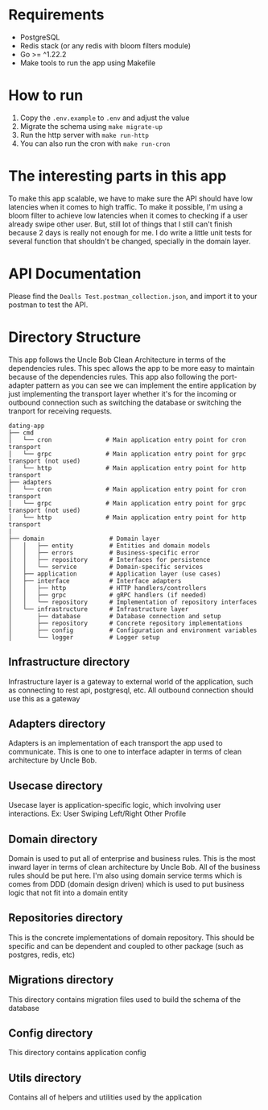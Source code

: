 # Requirements
- PostgreSQL
- Redis stack (or any redis with bloom filters module)
- Go >= ^1.22.2
- Make tools to run the app using Makefile

# How to run
1. Copy the `.env.example` to `.env` and adjust the value
2. Migrate the schema using `make migrate-up`
3. Run the http server with `make run-http`
4. You can also run the cron with `make run-cron`

# The interesting parts in this app
To make this app scalable, we have to make sure the API should have low latencies
when it comes to high traffic.
To make it possible, I'm using a bloom filter to achieve low latencies when it
comes to checking if a user already swipe other user.
But, still lot of things that I still can't finish because 2 days is really not
enough for me. I do write a little unit tests for several function that shouldn't
be changed, specially in the domain layer. 

# API Documentation
Please find the `Dealls Test.postman_collection.json`, and import it to your postman
to test the API.

# Directory Structure
This app follows the Uncle Bob Clean Architecture in terms of the dependencies rules.
This spec allows the app to be more easy to maintain because of the dependencies rules.
This app also following the port-adapter pattern as you can see we can implement
the entire application by just implementing the transport layer whether it's for
the incoming or outbound connection such as switching the database or switching the
tranport for receiving requests.

```
dating-app  
├── cmd  
│   └── cron               # Main application entry point for cron transport  
│   └── grpc               # Main application entry point for grpc transport (not used)  
│   └── http               # Main application entry point for http transport  
├── adapters
│   └── cron               # Main application entry point for cron transport  
│   └── grpc               # Main application entry point for grpc transport (not used)  
│   └── http               # Main application entry point for http transport  
|
├── domain                  # Domain layer  
│   │   ├── entity          # Entities and domain models  
│   │   ├── errors          # Business-specific error  
│   │   ├── repository      # Interfaces for persistence  
│   │   └── service         # Domain-specific services  
│   ├── application         # Application layer (use cases)  
│   ├── interface           # Interface adapters  
│   │   ├── http            # HTTP handlers/controllers  
│   │   ├── grpc            # gRPC handlers (if needed)  
│   │   └── repository      # Implementation of repository interfaces  
│   └── infrastructure      # Infrastructure layer  
│       ├── database        # Database connection and setup  
│       ├── repository      # Concrete repository implementations  
│       ├── config          # Configuration and environment variables  
│       └── logger          # Logger setup  
```

## Infrastructure directory
Infrastructure layer is a gateway to external world of the application, such as
connecting to rest api, postgresql, etc. All outbound connection should use this
as a gateway

## Adapters directory
Adapters is an implementation of each transport the app used to communicate.
This is one to one to interface adapter in terms of clean architecture by Uncle Bob.

## Usecase directory
Usecase layer is application-specific logic, which involving user interactions.
Ex: User Swiping Left/Right Other Profile

## Domain directory
Domain is used to put all of enterprise and business rules. This is the most inward layer
in terms of clean architecture by Uncle Bob.
All of the business rules should be put here.
I'm also using domain service terms which is comes from DDD (domain design driven)
which is used to put business logic that not fit into a domain entity

## Repositories directory
This is the concrete implementations of domain repository.
This should be specific and can be dependent and coupled to other package
(such as postgres, redis, etc)

## Migrations directory
This directory contains migration files used to build the schema of the database

## Config directory
This directory contains application config

## Utils directory
Contains all of helpers and utilities used by the application
